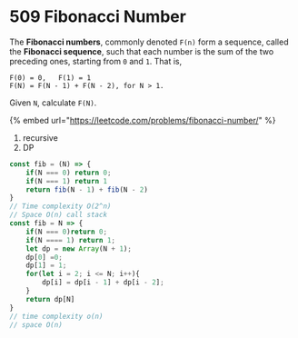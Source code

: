 # 509 Fibonacci Number



The **Fibonacci numbers**, commonly denoted `F(n)` form a sequence, called the **Fibonacci sequence**, such that each number is the sum of the two preceding ones, starting from `0` and `1`. That is,

```text
F(0) = 0,   F(1) = 1
F(N) = F(N - 1) + F(N - 2), for N > 1.
```

Given `N`, calculate `F(N)`.

{% embed url="https://leetcode.com/problems/fibonacci-number/" %}

1. recursive
2. DP

```javascript
const fib = (N) => {
    if(N === 0) return 0;
    if(N === 1) return 1
    return fib(N - 1) + fib(N - 2)
}
// Time complexity O(2^n)
// Space O(n) call stack
const fib = N => {
    if(N === 0)return 0;
    if(N ==== 1) return 1;
    let dp = new Array(N + 1);
    dp[0] =0;
    dp[1] = 1;
    for(let i = 2; i <= N; i++){
        dp[i] = dp[i - 1] + dp[i - 2];
    }
    return dp[N]
}
// time complexity o(n)
// space O(n)

```


